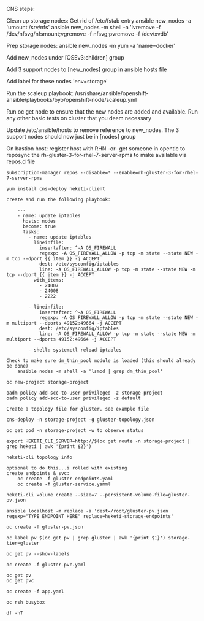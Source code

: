 CNS steps:

Clean up storage nodes:
  Get rid of /etc/fstab entry
  ansible new_nodes -a 'umount /srv/nfs'
  ansible new_nodes -m shell -a 'lvremove -f /dev/nfsvg/nfsmount;vgremove -f nfsvg;pvremove -f /dev/xvdb'

Prep storage nodes:
  ansible new_nodes -m yum -a 'name=docker'

Add new_nodes under [OSEv3:children] group

Add 3 support nodes to [new_nodes] group in ansible hosts file

Add label for these nodes 'env=storage'

Run the scaleup playbook:
	/usr/share/ansible/openshift-ansible/playbooks/byo/openshift-node/scaleup.yml

Run oc get node to ensure that the new nodes are added and available. Run any other basic tests on cluster that you deem necessary

Update /etc/ansible/hosts to remove reference to new_nodes. The 3 support nodes should now just be in [nodes] group

On bastion host:
	register host with RHN
	-or-
	get someone in opentlc to reposync the rh-gluster-3-for-rhel-7-server-rpms to make available via repos.d file

	subscription-manager repos --disable=* --enable=rh-gluster-3-for-rhel-7-server-rpms

	yum install cns-deploy heketi-client

	create and run the following playbook:

		---
		- name: update iptables
		  hosts: nodes
		  become: true
		  tasks:
		    - name: update iptables
		      lineinfile:
		        insertafter: ^-A OS_FIREWALL
		        regexp: -A OS_FIREWALL_ALLOW -p tcp -m state --state NEW -m tcp --dport {{ item }} -j ACCEPT
		        dest: /etc/sysconfig/iptables
		        line: -A OS_FIREWALL_ALLOW -p tcp -m state --state NEW -m tcp --dport {{ item }} -j ACCEPT
		      with_items:
		        - 24007
		        - 24008
		        - 2222

		    - lineinfile:
		        insertafter: ^-A OS_FIREWALL
		        regexp: -A OS_FIREWALL_ALLOW -p tcp -m state --state NEW -m multiport --dports 49152:49664 -j ACCEPT
		        dest: /etc/sysconfig/iptables
		        line: -A OS_FIREWALL_ALLOW -p tcp -m state --state NEW -m multiport --dports 49152:49664 -j ACCEPT

		    - shell: systemctl reload iptables

	Check to make sure dm_thin_pool module is loaded (this should already be done)
		ansible nodes -m shell -a 'lsmod | grep dm_thin_pool'

	oc new-project storage-project

	oadm policy add-scc-to-user privileged -z storage-project
	oadm policy add-scc-to-user privileged -z default

	Create a topology file for gluster. see example file

	cns-deploy -n storage-project -g gluster-topology.json

	oc get pod -n storage-project -w to observe status

	export HEKETI_CLI_SERVER=http://$(oc get route -n storage-project | grep heketi | awk '{print $2}')

	heketi-cli topology info

	optional to do this...i rolled with existing
	create endpoints & svc:
		oc create -f gluster-endpoints.yaml
		oc create -f gluster-service.yamml

	heketi-cli volume create --size=7 --persistent-volume-file=gluster-pv.json

	ansible localhost -m replace -a 'dest=/root/gluster-pv.json regexp="TYPE ENDPOINT HERE" replace=heketi-storage-endpoints'

	oc create -f gluster-pv.json

	oc label pv $(oc get pv | grep gluster | awk '{print $1}') storage-tier=gluster

	oc get pv --show-labels

	oc create -f gluster-pvc.yaml

	oc get pv
	oc get pvc

	oc create -f app.yaml

	oc rsh busybox

	df -hT
